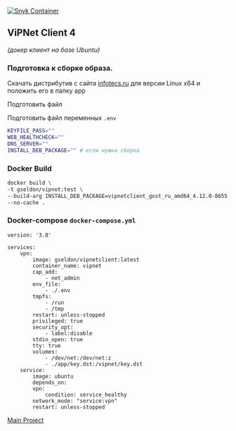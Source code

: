 [![Snyk Container](https://github.com/gseldon/vipnet-client-docker/actions/workflows/snyk-container.yml/badge.svg)](https://github.com/gseldon/vipnet-client-docker/actions/workflows/snyk-container.yml)
## ViPNet Client 4 
_(докер клиент на базе Ubuntu)_

### Подготовка к сборке образа.

Скачать дистрибутив с сайта [infotecs.ru](https://infotecs.ru/downloads/all/vipnet-client-4u.html) для версии Linux x64 и положить его в папку app

Подготовить файл 

Подготовить файл переменных ```.env```

```sh
KEYFILE_PASS=""
WEB_HEALTHCHECK=""
DNS_SERVER=""
INSTALL_DEB_PACKAGE="" # если нужна сборка
```

### Docker Build

```sh
docker build \
-t gseldon/vipnet:test \
--build-arg INSTALL_DEB_PACKAGE=vipnetclient_gost_ru_amd64_4.12.0-8655.deb \
--no-cache .
```

### Docker-compose ```docker-compose.yml```

```docker
version: '3.8'

services:
    vpn:
        image: gseldon/vipnetclient:latest
        container_name: vipnet
        cap_add:
            - net_admin
        env_file:
            - ./.env
        tmpfs:
            - /run
            - /tmp
        restart: unless-stopped
        privileged: true
        security_opt:
            - label:disable
        stdin_open: true
        tty: true
        volumes:
            - /dev/net:/dev/net:z
            - ./app/key.dst:/vipnet/key.dst
    service:
        image: ubuntu
        depends_on: 
        vpn:
            condition: service_healthy
        network_mode: "service:vpn"
        restart: unless-stopped
```


[Main Project](https://github.com/gseldon/vipnet-client)
